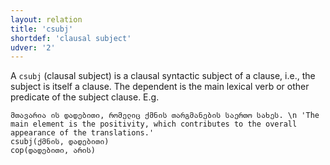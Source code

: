 ```yaml
---
layout: relation
title: 'csubj'
shortdef: 'clausal subject'
udver: '2'
---
```


A `csubj` (clausal subject) is a clausal syntactic subject of a clause, i.e., the subject is itself a clause. The dependent is the main lexical verb or other predicate of the subject clause. E.g.

~~~ sdparse
მთავარია ის დადებითი, რომელიც ქმნის თარგმანების საერთო სახეს. \n 'The main element is the positivity, which contributes to the overall appearance of the translations.'
csubj(ქმნის, დადებითი)
cop(დადებითი, არის)
~~~
<!-- Interlanguage links updated Ne 5. května 2024, 18:21:01 CEST -->
